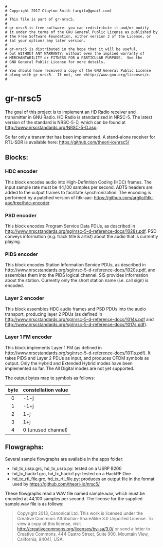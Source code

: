 ```
#
# Copyright 2017 Clayton Smith (argilo@gmail.com)
#
# This file is part of gr-nrsc5.
#
# gr-nrsc5 is free software: you can redistribute it and/or modify
# it under the terms of the GNU General Public License as published by
# the Free Software Foundation, either version 3 of the License, or
# (at your option) any later version.
#
# gr-nrsc5 is distributed in the hope that it will be useful,
# but WITHOUT ANY WARRANTY; without even the implied warranty of
# MERCHANTABILITY or FITNESS FOR A PARTICULAR PURPOSE.  See the
# GNU General Public License for more details.
#
# You should have received a copy of the GNU General Public License
# along with gr-nrsc5.  If not, see <http://www.gnu.org/licenses/>.
#
```

gr-nrsc5
========

The goal of this project is to implement an HD Radio receiver and transmitter
in GNU Radio. HD Radio is standardized in NRSC-5. The latest version of the
standard is NRSC-5-D, which can be found at
http://www.nrscstandards.org/NRSC-5-D.asp.

So far only a transmitter has been implemented. A stand-alone receiver for RTL-SDR is available here: https://github.com/theori-io/nrsc5/

## Blocks:

### HDC encoder

This block encodes audio into High-Definition Coding (HDC) frames. The input sample rate must be 44,100 samples per second. ADTS headers are added to the output frames to facilitate synchronization. The encoding is performed by a patched version of fdk-aac: https://github.com/argilo/fdk-aac/tree/hdc-encoder

### PSD encoder

This block encodes Program Service Data PDUs, as described in http://www.nrscstandards.org/sg/nrsc-5-d-reference-docs/1028s.pdf. PSD conveys information (e.g. track title & artist) about the audio that is currently playing.

### PIDS encoder

This block encodes Station Information Service PDUs, as described in http://www.nrscstandards.org/sg/nrsc-5-d-reference-docs/1020s.pdf, and assembles them into the PIDS logical channel. SIS provides information about the station. Currently only the short station name (i.e. call sign) is encoded.

### Layer 2 encoder

This block assembles HDC audio frames and PSD PDUs into the audio transport, producing layer 2 PDUs (as defined in http://www.nrscstandards.org/sg/nrsc-5-d-reference-docs/1014s.pdf and http://www.nrscstandards.org/sg/nrsc-5-d-reference-docs/1017s.pdf).

### Layer 1 FM encoder

This block implements Layer 1 FM (as defined in http://www.nrscstandards.org/sg/nrsc-5-d-reference-docs/1011s.pdf). It takes PIDS and Layer 2 PDUs as input, and produces OFDM symbols as output. Only the Hybrid and Extended Hybrid modes have been implemented so far. The All Digital modes are not yet supported.

The output bytes map to symbols as follows:

| byte | constellation value |
|:----:|---------------------|
| 0    | -1-j                |
| 1    | -1+j                |
| 2    | 1-j                 |
| 3    | 1+j                 |
| 4    | 0 (unused channel)  |

## Flowgraphs:

Several sample flowgraphs are available in the apps folder:

* hd_tx_usrp.grc, hd_tx_usrp.py: tested on a USRP B200
* hd_tx_hackrf.grc, hd_tx_hackrf.py: tested on a HackRF One
* hd_tx_rtl_file.grc, hd_tx_rtl_file.py: produces an output file in the format used by https://github.com/theori-io/nrsc5/

These flowgraphs read a WAV file named sample.wav, which must be encoded at 44,100 samples per second. The license for the supplied sample.wav file is as follows:

> Copyright 2013, Canonical Ltd.
> This work is licensed under the Creative Commons Attribution-ShareAlike 3.0
> Unported License. To view a copy of this license, visit
> http://creativecommons.org/licenses/by-sa/3.0/ or send a letter to Creative
> Commons, 444 Castro Street, Suite 900, Mountain View, California, 94041, USA.
